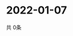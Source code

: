 # 2022-01-07
  共 0条

  <!-- BEGIN -->
  <!-- 最后更新时间Fri Jan 07 2022 13:15:11 GMT+0000 (Coordinated Universal Time) -->
  
  <!-- END -->
  
  